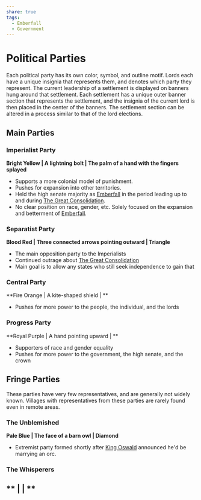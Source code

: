 ```yaml
---
share: true
tags:
  - Emberfall
  - Government
---
```


# Political Parties
Each political party has its own color, symbol, and outline motif. Lords each have a unique insignia that represents them, and denotes which party they represent. The current leadership of a settlement is displayed on banners hung around that settlement. Each settlement has a unique outer banner section that represents the settlement, and the insignia of the current lord is then placed in the center of the banners. The settlement section can be altered in a process similar to that of the lord elections.
## Main Parties
### Imperialist Party
**Bright Yellow | A lightning bolt | The palm of a hand with the fingers splayed**
- Supports a more colonial model of punishment.
- Pushes for expansion into other territories.
- Held the high senate majority as [Emberfall](./Emberfall.md) in the period leading up to and during [The Great Consolidation](./The%20Great%20Consolidation.md).
- No clear position on race, gender, etc. Solely focused on the expansion and betterment of [Emberfall](./Emberfall.md).
### Separatist Party
**Blood Red | Three connected arrows pointing outward | Triangle**
- The main opposition party to the Imperialists
- Continued outrage about [The Great Consolidation](./The%20Great%20Consolidation.md)
- Main goal is to allow any states who still seek independence to gain that
### Central Party
**Fire Orange | A kite-shaped shield | **
- Pushes for more power to the people, the individual, and the lords
### Progress Party
**Royal Purple | A hand pointing upward | **
- Supporters of race and gender equality
- Pushes for more power to the government, the high senate, and the crown
## Fringe Parties
These parties have very few representatives, and are generally not widely known. Villages with representatives from these parties are rarely found even in remote areas.
### The Unblemished
**Pale Blue | The face of a barn owl | Diamond**
- Extremist party formed shortly after [King Oswald](./King%20Oswald.md) announced he'd be marrying an orc.
### The Whisperers
** |  | **
- 